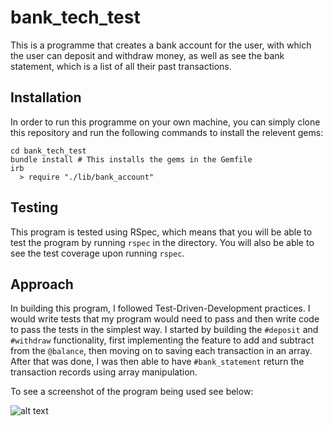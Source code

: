 # bank_tech_test

This is a programme that creates a bank account for the user, with which the user can deposit and withdraw money, as well as see the bank statement, which is a list of all their past transactions.

## Installation

In order to run this programme on your own machine, you can simply clone this repository and run the following commands to install the relevent gems:

```
cd bank_tech_test
bundle install # This installs the gems in the Gemfile
irb 
  > require "./lib/bank_account"
```

## Testing

This program is tested using RSpec, which means that you will be able to test the program by running `rspec` in the directory. You will also be able to see the test coverage upon running `rspec`.

## Approach

In building this program, I followed Test-Driven-Development practices. I would write tests that my program would need to pass and then write code to pass the tests in the simplest way. I started by building the `#deposit` and `#withdraw` functionality, first implementing the feature to add and subtract from the `@balance`, then moving on to saving each transaction in an array. After that was done, I was then able to have `#bank_statement` return the transaction records using array manipulation.

To see a screenshot of the program being used see below:

![alt text](https://github.com/Wh3g/bank_tech_test/images/bank_tech_test_irb.png)